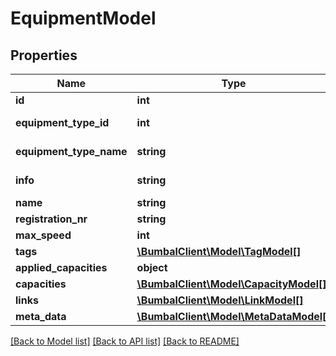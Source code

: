# EquipmentModel

## Properties
Name | Type | Description | Notes
------------ | ------------- | ------------- | -------------
**id** | **int** |  | [optional] 
**equipment_type_id** | **int** | Equipment Type ID | [optional] 
**equipment_type_name** | **string** | Equipment Type Name | [optional] 
**info** | **string** | Any extra information | [optional] 
**name** | **string** |  | [optional] 
**registration_nr** | **string** |  | [optional] 
**max_speed** | **int** |  | [optional] 
**tags** | [**\BumbalClient\Model\TagModel[]**](TagModel.md) |  | [optional] 
**applied_capacities** | **object** |  | [optional] 
**capacities** | [**\BumbalClient\Model\CapacityModel[]**](CapacityModel.md) |  | [optional] 
**links** | [**\BumbalClient\Model\LinkModel[]**](LinkModel.md) |  | [optional] 
**meta_data** | [**\BumbalClient\Model\MetaDataModel[]**](MetaDataModel.md) |  | [optional] 

[[Back to Model list]](../README.md#documentation-for-models) [[Back to API list]](../README.md#documentation-for-api-endpoints) [[Back to README]](../README.md)


